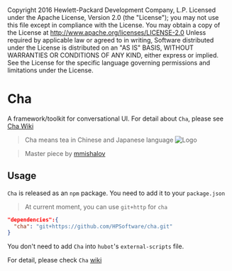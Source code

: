 ###
Copyright 2016 Hewlett-Packard Development Company, L.P.
Licensed under the Apache License, Version 2.0 (the "License");
you may not use this file except in compliance with the License.
You may obtain a copy of the License at
http://www.apache.org/licenses/LICENSE-2.0
Unless required by applicable law or agreed to in writing,
Software distributed under the License is distributed on an "AS IS" BASIS,
WITHOUT WARRANTIES OR CONDITIONS OF ANY KIND, either express or implied.
See the License for the specific language governing permissions and limitations under the License.
###


# Cha
A framework/toolkit for conversational UI. For detail about `Cha`, please see [Cha Wiki](https://github.com/HPSoftware/cha/wiki)

> Cha means tea in Chinese and Japanese language
![Logo](https://github.com/HPSoftware/cha/wiki/Cha_small.png)

> Master piece by [mmishalov](https://hpesw-chatops-dev.slack.com/team/mmishalov)

## Usage

`Cha` is released as an `npm` package. You need to add it to your `package.json`
> At current moment, you can use `git+http` for `cha`

```json
"dependencies":{
  "cha": "git+https://github.com/HPSoftware/cha.git"
}
```

You don't need to add `Cha` into `hubot`'s `external-scripts` file.

For detail, please check `Cha` [wiki](https://github.com/HPSoftware/cha/wiki)
